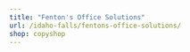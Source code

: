 ```yaml
---
title: "Fenton's Office Solutions"
url: /idaho-falls/fentons-office-solutions/
shop: copyshop
---
```

